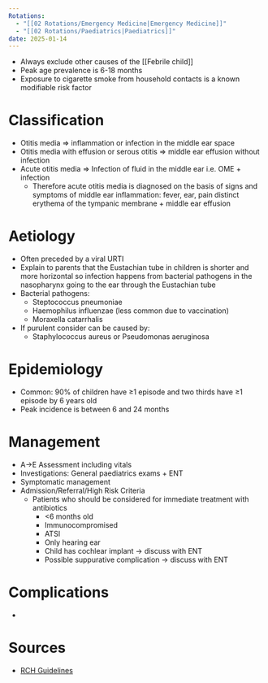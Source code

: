 ```yaml
---
Rotations:
  - "[[02 Rotations/Emergency Medicine|Emergency Medicine]]"
  - "[[02 Rotations/Paediatrics|Paediatrics]]"
date: 2025-01-14
---
```

- Always exclude other causes of the [[Febrile child]]
- Peak age prevalence is 6-18 months
- Exposure to cigarette smoke from household contacts is a known modifiable risk factor
# Classification
- Otitis media ⇒ inflammation or infection in the middle ear space
- Otitis media with effusion or serous otitis ⇒ middle ear effusion without infection
- Acute otitis media ⇒ Infection of fluid in the middle ear i.e. OME + infection
	- Therefore acute otitis media is diagnosed on the basis of signs and symptoms of middle ear inflammation: fever, ear, pain distinct erythema of the tympanic membrane + middle ear effusion
# Aetiology
- Often preceded by a viral URTI
- Explain to parents that the Eustachian tube in children is shorter and more horizontal so infection happens from bacterial pathogens in the nasopharynx going to the ear through the Eustachian tube
- Bacterial pathogens:
	- Steptococcus pneumoniae
	- Haemophilus influenzae (less common due to vaccination)
	- Moraxella catarrhalis
- If purulent consider can be caused by:
	- Staphylococcus aureus or Pseudomonas aeruginosa
# Epidemiology
- Common: 90% of children have ≥1 episode and two thirds have ≥1 episode by 6 years old
- Peak incidence is between 6 and 24 months

# Management
- A→E Assessment including vitals
- Investigations: General paediatrics exams + ENT
- Symptomatic management
- Admission/Referral/High Risk Criteria
	- Patients who should be considered for immediate treatment with antibiotics
		- <6 months old
		- Immunocompromised
		- ATSI
		- Only hearing ear
		- Child has cochlear implant → discuss with ENT
		- Possible suppurative complication → discuss with ENT
# Complications
- 
# Sources
- [RCH Guidelines](https://www.rch.org.au/clinicalguide/guideline_index/acute_otitis_media/)